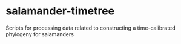 # salamander-timetree
Scripts for processing data related to constructing a time-calibrated phylogeny for salamanders
